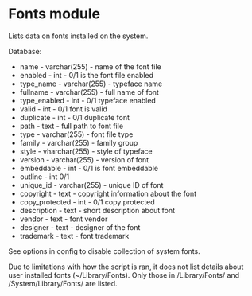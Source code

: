 Fonts module
==============

Lists data on fonts installed on the system. 

Database:
* name - varchar(255) - name of the font file
* enabled - int - 0/1 is the font file enabled
* type_name - varchar(255) - typeface name
* fullname - varchar(255) - full name of font
* type_enabled - int - 0/1 typeface enabled
* valid - int - 0/1 font is valid
* duplicate - int - 0/1 duplicate font
* path - text - full path to font file
* type - varchar(255) - font file type
* family - varchar(255) - family group
* style - vharchar(255) - style of typeface
* version - varchar(255) - version of font
* embeddable - int - 0/1 is font embeddable
* outline - int 0/1
* unique_id - varchar(255) - unique ID of font
* copyright - text - copyright information about the font
* copy_protected - int - 0/1 copy protected
* description - text - short description about font
* vendor - text - font vendor
* designer - text - designer of the font
* trademark - text - font trademark

See options in config to disable collection of system fonts.

Due to limitations with how the script is ran, it does not list details about user installed fonts (~/Library/Fonts). Only those in /Library/Fonts/ and /System/Library/Fonts/ are listed.